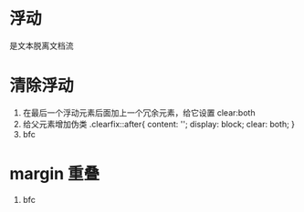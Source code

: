 # 浮动

是文本脱离文档流

# 清除浮动

1. 在最后一个浮动元素后面加上一个冗余元素，给它设置 clear:both
2. 给父元素增加伪类
   .clearfix::after{
   content: '';
   display: block;
   clear: both;
   }
3. bfc
# margin 重叠
  1. bfc
